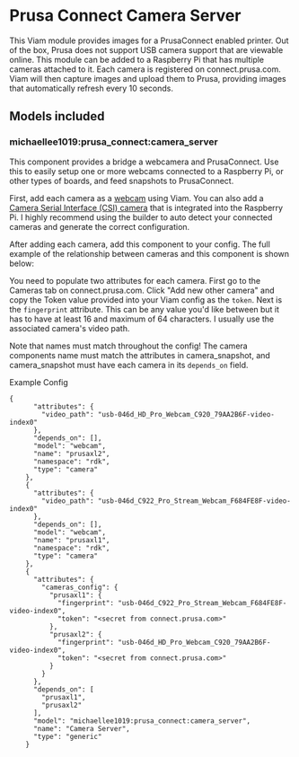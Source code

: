 # Prusa Connect Camera Server
This Viam module provides images for a PrusaConnect enabled printer. Out of the box, Prusa does not support USB camera support that are viewable online. This module can be added to a Raspberry Pi that has multiple cameras attached to it. Each camera is registered on connect.prusa.com. Viam will then capture images and upload them to Prusa, providing images that automatically refresh every 10 seconds.

## Models included

### michaellee1019:prusa_connect:camera_server
This component provides a bridge a webcamera and PrusaConnect. Use this to easily setup one or more webcams connected to a Raspberry Pi, or other types of boards, and feed snapshots to PrusaConnect.

First, add each camera as a [webcam](https://docs.viam.com/components/camera/webcam/) using Viam. You can also add a [Camera Serial Interface (CSI) camera](https://docs.viam.com/modular-resources/examples/csi/) that is integrated into the Raspberry Pi. I highly recommend using the builder to auto detect your connected cameras and generate the correct configuration.

After adding each camera, add this component to your config. The full example of the relationship between cameras and this component is shown below:

You need to populate two attributes for each camera. First go to the Cameras tab on connect.prusa.com. Click "Add new other camera" and copy the Token value provided into your Viam config as the `token`. Next is the `fingerprint` attribute. This can be any value you'd like between but it has to have at least 16 and maximum of 64 characters. I usually use the associated camera's video path.

Note that names must match throughout the config! The camera components name must match the attributes in camera_snapshot, and camera_snapshot must have each camera in its `depends_on` field.

Example Config
```
{
      "attributes": {
        "video_path": "usb-046d_HD_Pro_Webcam_C920_79AA2B6F-video-index0"
      },
      "depends_on": [],
      "model": "webcam",
      "name": "prusaxl2",
      "namespace": "rdk",
      "type": "camera"
    },
    {
      "attributes": {
        "video_path": "usb-046d_C922_Pro_Stream_Webcam_F684FE8F-video-index0"
      },
      "depends_on": [],
      "model": "webcam",
      "name": "prusaxl1",
      "namespace": "rdk",
      "type": "camera"
    },
    {
      "attributes": {
        "cameras_config": {
          "prusaxl1": {
            "fingerprint": "usb-046d_C922_Pro_Stream_Webcam_F684FE8F-video-index0",
            "token": "<secret from connect.prusa.com>"
          },
          "prusaxl2": {
            "fingerprint": "usb-046d_HD_Pro_Webcam_C920_79AA2B6F-video-index0",
            "token": "<secret from connect.prusa.com>"
          }
        }
      },
      "depends_on": [
        "prusaxl1",
        "prusaxl2"
      ],
      "model": "michaellee1019:prusa_connect:camera_server",
      "name": "Camera Server",
      "type": "generic"
    }
```
